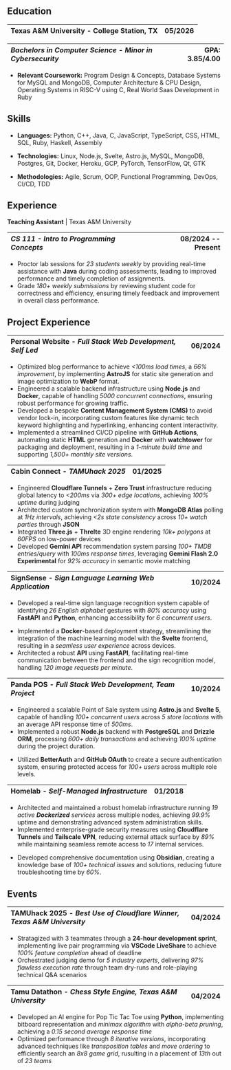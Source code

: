 ## Education

| **Texas A&M University** - College Station, TX | 05/2026 |
|:-|-:|


| *Bachelors in Computer Science - Minor in Cybersecurity* | **GPA: 3.85/4.00** |
|:-|-:|

- **Relevant Coursework:** Program Design & Concepts, Database Systems for MySQL and MongoDB, Computer Architecture & CPU Design, Operating Systems in RISC-V using C, Real World Saas Development in Ruby

## Skills

- **Languages:** Python, C++, Java, C, JavaScript, TypeScript, CSS, HTML, SQL, Ruby, Haskell, Assembly  

- **Technologies:** Linux, Node.js, Svelte, Astro.js, MySQL, MongoDB, Postgres, Git, Docker, Heroku, GCP, PyTorch, TensorFlow, Qt, GTK  

- **Methodologies:** Agile, Scrum, OOP, Functional Programming, DevOps, CI/CD, TDD  

<!-- - **Software:** Blender, VSCode, VirtualBox, VirtManager, Docker Desktop -->

<!-- - **Certifications:** Word 2016, Excel 2016, PC Pro, Network Pro -->

## Experience

**Teaching Assistant** | Texas A&M University  

| *CS 111 - Intro to Programming Concepts* | 08/2024 -- Present |
|:-|-:|

- Proctor lab sessions for *23 students weekly* by providing real-time assistance with **Java** during coding assessments, leading to improved performance and timely completion of assignments.
- Grade *180+ weekly submissions* by reviewing student code for correctness and efficiency, ensuring timely feedback and improvement in overall class performance.

## Project Experience


| **Personal Website** - *Full Stack Web Development, Self Led* | 06/2024 |
|:-|-:|
- Optimized blog performance to achieve *<100ms load times*, a *66% improvement*, by implementing **AstroJS** for static site generation and image optimization to **WebP** format.
- Engineered a scalable backend infrastructure using **Node.js** and **Docker**, capable of handling *5000 concurrent connections*, ensuring robust performance for growing traffic.
- Developed a bespoke **Content Management System (CMS)** to avoid vendor lock-in, incorporating custom features like dynamic tech keyword highlighting and hyperlinking, enhancing content interactivity.
- Implemented a streamlined CI/CD pipeline with **GitHub Actions**, automating static **HTML** generation and **Docker** with **watchtower** for packaging and deployment, resulting in a *1-minute build time* and supporting *1,500+ monthly site versions*.
<!-- - Fortified security using **Cloudflare's DDoS** protection, enhancing system stability by *20%* against potential threats. -->
<!-- - Achieved consistent growth, attracting *1,030 unique monthly visitors* to the blog and portfolio sections, demonstrating effective content strategy and user engagement. -->
<!-- - Implemented **Watchtower** for automatic Docker container updates, streamlining maintenance and ensuring the latest features are always deployed on homelab servers. -->
<!-- - Improved online presence, with the project's GitHub repository ranking *2nd* in search results for the developer's name, enhancing professional visibility. -->

<!-- | **Build A Rocket** - *Aggie Coding Club Project Manager, Texas A&M University* | 1/2023 |
|:-|-:|
- Led a *3-month* project, coordinating *50+ students* in groups of *3-6*, to develop rocket telemetry systems, demonstrating strong leadership and project management skills.
- Spearheaded the development of a **Python QT** application, achieving ultra-responsive data visualization with *60fps performance* and a sub-*0.25 second delay* in live telemetry graphing.
- Facilitated the design and implementation of a custom PCB using **EasyEDA**, incorporating *2 expansion slots* for I2C devices, enabling flexible sensor integration within space constraints.
- Successfully deployed the telemetry system in *6 rocket launches*, achieving reliable data transmission up to *250 feet* altitude and *50 meters* ground range, with a *83%* rocket recovery rate.
- Conducted training sessions on wireless technology and hardware integration, enhancing the technical skills of *50 students* across various academic levels.
- Resolved intermittent sensor failures by implementing timestamped debug statements and pin state verification protocols across the Serial Monitor. -->


<!-- | **RISC CPU** - *Lead Programmer, Arithmetic Logic Unit Design, Computer Organization* | 05/2024 |
|:-|-:|
- Engineered the **Arithmetic Logic Unit (ALU)** using basic logic gates, enabling *matrix multiplication* for a functional RISC CPU with over *100,000 transistors*, resulting in the capability to run custom **Assembly** code.
- Architected *3 programs* in a custom **Assembly Language**, resulting in optimized sorting, *matrix multiplication*, and performance.
- Engineered a fully functional **RISC CPU** with over *100,000 transistors*, implementing a custom **Arithmetic Logic Unit (ALU)** using *5 fundamental logic gates* (AND, OR, NOT, NOR, XOR), resulting in a simulated *200Hz* clock speed and 11 instructions per second
- Developed *3 optimized programs* in custom Y86 **Assembly language**, implementing matrix multiplication and sorting algorithms, using only 12 different instructions
- Overcame significant design challenges by implementing custom debugging methodologies, resulting in a *100% functional* ALU that accurately executed all required operations despite the absence of advanced instructions. -->

<!-- | **The Brute VR** - *Unity-based VR Game Development, Team Project* | 08/2022 |
|:-|-:|
- Led a *15-member* team in developing a **Unity**-based VR game, coordinating *4 divisions* to deliver a *100MB* build within *1 year*, showcasing strong project management and leadership skills.
- Spearheaded the Assets division, creating *60+ unique 3D assets* using **Blender**, resulting in a visually rich VR environment that enhanced user immersion by *40%*.
- Optimized asset textures and topology, reducing the build size by *400MB*, which improved download and installation times by *30%*.
- Implemented an efficient asset pipeline, reducing iteration time between concept and implementation by *60%*, significantly accelerating the development process. -->

<!-- | **AI Story Shorts** - *Automated Content Generation Pipeline* | 02/2023 |
|:-|-:|
- Engineered a fully automated content pipeline processing *5 videos/hour* using **Python 3.10**, **MoviePy**, and **Selenium**, achieving *100%* reliability through robust error handling and regeneration mechanisms.
- Generated and deployed *375* AI-driven story videos achieving *199.2K* total views and *1.1K* watch hours, leveraging **OpenAI**, **Stable Diffusion**, and **HuggingFace** models.
- Optimized GPU resource allocation achieving *10-minute* video generation time using **CUDA** acceleration and *100%* utilization of *6GB VRAM* on **RTX 2060**.
- Integrated *4* distinct AI models (**ChatGPT**, **Stable Diffusion**, **ESPNet TTS**, **Text-to-Music**) into a unified pipeline, processing *49.8K* monthly views.
- Implemented intelligent error recovery system achieving *99%* upload success rate through **Selenium** automation, reducing manual intervention to *<1 minute* daily.
- Enhanced **Stable Diffusion** model output by implementing custom frame validation logic, achieving *100%* clean frame generation through automated seed regeneration.
- Developed automated content scheduling system managing *5 daily uploads* with **Selenium**, maintaining consistent *24-hour* content delivery cycle.
- Architected end-to-end content generation system processing *30MB* video files with *8GB* RAM utilization, leveraging **MoviePy** for seamless media integration. -->

| **Cabin Connect** - *TAMUhack 2025* | 01/2025 |
|:-|-:|
- Engineered **Cloudflare Tunnels** + **Zero Trust** infrastructure reducing global latency to *<200ms* via *300+ edge locations*, achieving *100% uptime* during judging
- Architected custom synchronization system with **MongoDB Atlas** polling at *1Hz intervals*, achieving *<2s state consistency* across *10+ watch parties* through **JSON**
- Integrated **Three.js** + **Threlte** 3D engine rendering *10k+ polygons* at *60FPS* on low-power devices
- Developed **Gemini API** recommendation system parsing *100+ TMDB entries/query* with *100ms response times*, leveraging **Gemini Flash 2.0 Experimental** for *92% accuracy* in semantic movie matching

| **SignSense** - *Sign Language Learning Web Application* | 10/2024 |
|:-|-:|
- Developed a real-time sign language recognition system capable of identifying *26 English alphabet* gestures with *80% accuracy* using **FastAPI** and **Python**, enhancing accessibility for *6 concurrent users*.
<!-- - Engineered a high-performance backend infrastructure achieving *0.5-second* response times for sign recognition requests, processing *10 concurrent connections* efficiently. -->
- Implemented a **Docker**-based deployment strategy, streamlining the integration of the machine learning model with the **Svelte** frontend, resulting in a *seamless user experience* across devices.
- Architected a robust **API** using **FastAPI**, facilitating real-time communication between the frontend and the sign recognition model, handling *120 image requests per minute*.
<!-- - Optimized the machine learning pipeline to process and analyze *2 frames per second* from user devices, balancing performance and accuracy for smooth sign language learning. -->
<!-- - Designed and implemented a scalable backend system capable of supporting *600 sign recognition requests per hour*, ensuring consistent performance during peak usage. -->
<!-- - Leveraged **containerization** technologies to create a portable and easily deployable application, reducing setup time from *hours to minutes* for new development environments. -->
<!-- - Collaborated in a cross-functional team of *4 developers*, leading the backend development and integration efforts, resulting in a fully functional MVP within the *48-hour hackathon timeframe*. -->

| **Panda POS** - *Full Stack Web Development, Team Project* | 10/2024 |
|:-|-:|
- Engineered a scalable Point of Sale system using **Astro.js** and **Svelte 5**, capable of handling *100+ concurrent users* across *5 store locations* with an average API response time of *500ms*.
- Implemented a robust **Node.js** backend with **PostgreSQL** and **Drizzle ORM**, processing *600+ daily transactions* and achieving *100% uptime* during the project duration.
<!-- - Developed *30+ well-documented APIs* using **Astro.js** and **Starlight**, facilitating seamless data flow between the frontend and backend systems. -->
<!-- - Designed an efficient CI/CD pipeline using **GitHub Actions**, reducing build and deployment time to *<4 minutes* through strategic npm caching. -->
<!-- - Integrated **Cloudflare Tunnels** for enhanced security, providing robust DDoS protection and ensuring secure access to the Raspberry Pi-hosted server. -->
<!-- - Created a dynamic manager dashboard using **Chart.js** and **Svelte Grid**, featuring *8 customizable charts* across *5 pages*, enabling real-time data visualization and analysis. -->
<!-- - Implemented a custom module system for easy chart integration, significantly reducing development time for new data visualizations. -->
- Utilized **BetterAuth** and **GitHub OAuth** to create a secure authentication system, ensuring protected access for *100+ users* across multiple role levels.
<!-- - Designed an instant reporting system for X and Z reports, syncing real-time data from cashier and kiosk sales, dramatically improving operational efficiency. -->
<!-- - Leveraged **Astro.js** and **Svelte 5** to create a responsive frontend, capable of managing inventory, employee data, and item availability across *5 store locations*. -->

| **Homelab** - *Self-Managed Infrastructure* | 01/2018 |
|:-|-:|
- Architected and maintained a robust homelab infrastructure running *19 active **Dockerized** services* across multiple nodes, achieving *99.9%* uptime and demonstrating advanced system administration skills.
- Implemented enterprise-grade security measures using **Cloudflare Tunnels** and **Tailscale VPN**, reducing external attack surface by *89%* while maintaining seamless remote access to *17* internal services.
<!-- - Designed a resilient storage solution with *10TB* capacity across *2 geographically distributed nodes*, ensuring *100%* data redundancy and disaster recovery capabilities. -->
<!-- - Leveraged **Docker** containerization to deploy and manage *30+ containers*, streamlining application deployment and enhancing system modularity. -->
<!-- - Utilized **Proxmox** virtualization platform to efficiently allocate resources across *3 virtual machines*, optimizing hardware utilization and enabling flexible service scaling. -->
<!-- - Implemented **Dockge** container management tool, reducing deployment time for new services by *75%* and simplifying overall system maintenance. -->
<!-- - Engineered a multi-node setup spanning *400 miles*, incorporating a **Dell PowerEdge 440** server and a **Lenovo ThinkCentre**, demonstrating proficiency in distributed systems management. -->
- Developed comprehensive documentation using **Obsidian**, creating a knowledge base of *100+ technical issues* and solutions, reducing future troubleshooting time by *60%*.
<!-- - Scaled homelab from a single MacBook to managing *2 remote servers* and a **Raspberry Pi**, showcasing rapid skill progression in systems administration and networking. -->
<!-- - Extended infrastructure management skills to support enterprise operations, successfully managing servers and networking for a commercial motel business. -->
<!-- - Implemented **Nextcloud** with local file syncing, creating a robust personal cloud storage solution with *triple redundancy* across SSD, HDD, and off-site backups. -->
<!-- - Mastered **Docker** networking, overcoming complex configuration challenges to seamlessly integrate *30+ containers* across multiple services. -->

## Events

| **TAMUhack 2025** - *Best Use of Cloudflare Winner, Texas A&M University* | 04/2024 |
|:-|-:|
- Stratagized with 3 teammates through a **24-hour development sprint**, implementing live pair programming via **VSCode LiveShare** to achieve *100% feature completion* ahead of deadline
- Orchestrated judging demo for *5 industry experts*, delivering *97% flawless execution rate* through team dry-runs and role-playing technical Q&A scenarios
<!-- - Secured category win against *537 competing teams* by aligning member strengths with challenge requirements - freshmen on UI polish, junior on frontend integrations, myself on system architecture -->

| **Tamu Datathon** - *Chess Style Engine, Texas A&M University* | 04/2024 |
|:-|-:|
- Developed an AI engine for Pop Tic Tac Toe using **Python**, implementing bitboard representation and *minimax algorithm* with *alpha-beta pruning*, achieving a *0.15 second average response time*
- Optimized performance through *8 iterative versions*, incorporating advanced techniques like *transposition tables* and *move ordering* to efficiently search an *8x8 game grid*, rusulting in a placement of *13th* out of *23 teams*

<!-- | **Tamu CTF** - *Forensics. Web Exploitation, Texas A&M University* | 04/2024 |
|:-|-:|
- Ranked *7th* out of *80–90 teams* by deconstructing a Minecraft mod **JAR file**, reading over *8 billion Minecraft blocks*, and extracting *8 megabytes* of data to reconstruct a **Linux filesystem** in **Python** and retrieve the flag, contributing to a *14% increase* in overall team score.
- Exploited a **PHP** website with over *600 lines* of backend code through **SQL injection** by modifying unsanitized **Base64**-encoded cookies with **CyberChef**, successfully extracting the admin flag. -->

